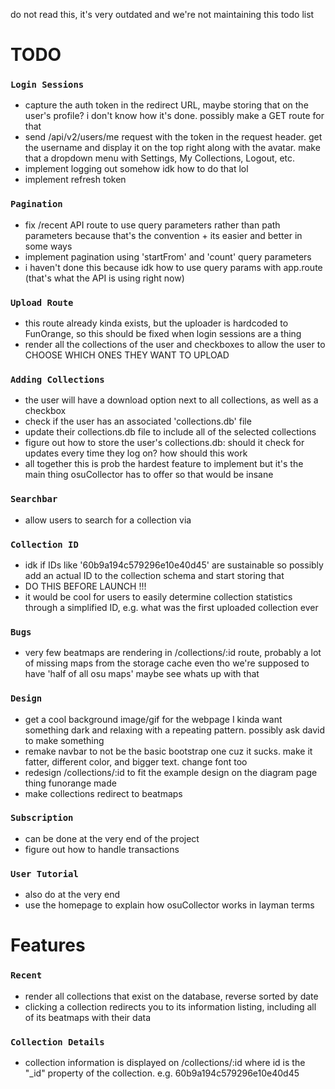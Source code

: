 do not read this, it's very outdated and we're not maintaining this todo list

# TODO

### `Login Sessions`

- capture the auth token in the redirect URL, maybe storing that on the user's profile? i don't know how it's done. possibly make a GET route for that
- send /api/v2/users/me request with the token in the request header. get the username and display it on the top right along with the avatar. make that a dropdown menu with Settings, My Collections, Logout, etc.
- implement logging out somehow idk how to do that lol
- implement refresh token

### `Pagination`

- fix /recent API route to use query parameters rather than path parameters because that's the convention + its easier and better in some ways
- implement pagination using 'startFrom' and 'count' query parameters
- i haven't done this because idk how to use query params with app.route (that's what the API is using right now)

### `Upload Route`
- this route already kinda exists, but the uploader is hardcoded to FunOrange, so this should be fixed when login sessions are a thing
- render all the collections of the user and checkboxes to allow the user to CHOOSE WHICH ONES THEY WANT TO UPLOAD

### `Adding Collections`
- the user will have a download option next to all collections, as well as a checkbox
- check if the user has an associated 'collections.db' file
- update their collections.db file to include all of the selected collections
- figure out how to store the user's collections.db: should it check for updates every time they log on? how should this work
- all together this is prob the hardest feature to implement but it's the main thing osuCollector has to offer so that would be insane

### `Searchbar`
- allow users to search for a collection via

### `Collection ID`
- idk if IDs like '60b9a194c579296e10e40d45' are sustainable so possibly add an actual ID to the collection schema and start storing that
- DO THIS BEFORE LAUNCH !!!
- it would be cool for users to easily determine collection statistics through a simplified ID, e.g. what was the first uploaded collection ever

### `Bugs`
- very few beatmaps are rendering in /collections/:id route, probably a lot of missing maps from the storage cache even tho we're supposed to have 'half of all osu maps' maybe see whats up with that

### `Design`
- get a cool background image/gif for the webpage I kinda want something dark and relaxing with a repeating pattern. possibly ask david to make something
- remake navbar to not be the basic bootstrap one cuz it sucks. make it fatter, different color, and bigger text. change font too
- redesign /collections/:id to fit the example design on the diagram page thing funorange made
- make collections redirect to beatmaps

### `Subscription`
- can be done at the very end of the project
- figure out how to handle transactions

### `User Tutorial`
- also do at the very end
- use the homepage to explain how osuCollector works in layman terms

# Features

### `Recent`
- render all collections that exist on the database, reverse sorted by date
- clicking a collection redirects you to its information listing, including all of its beatmaps with their data

### `Collection Details`
- collection information is displayed on /collections/:id where id is the "\_id" property of the collection. e.g. 60b9a194c579296e10e40d45
